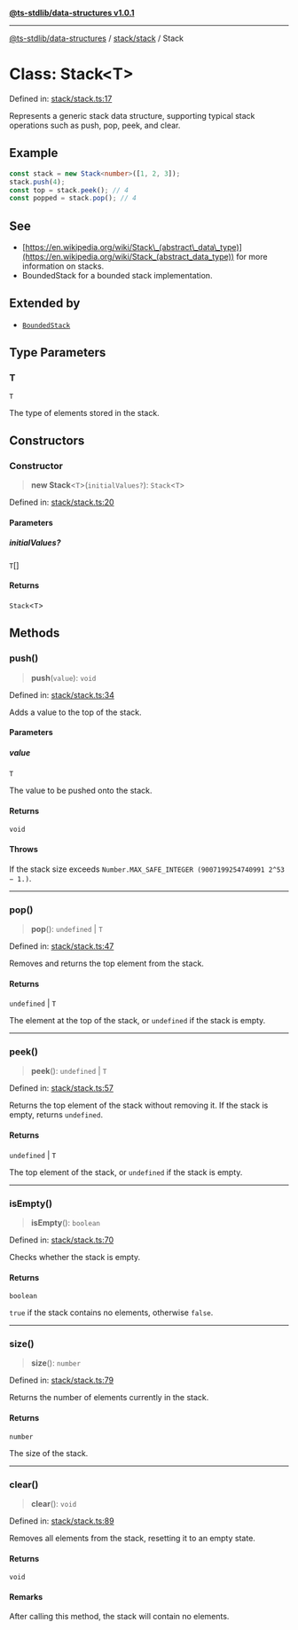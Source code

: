 [**@ts-stdlib/data-structures v1.0.1**](../../../README.md)

***

[@ts-stdlib/data-structures](../../../modules.md) / [stack/stack](../README.md) / Stack

# Class: Stack\<T\>

Defined in: [stack/stack.ts:17](https://github.com/gabaudette/ts-stdlib/blob/94404285f4faf17348604cdfd50e84b4b9ee7b00/packages/data-structures/src/stack/stack.ts#L17)

Represents a generic stack data structure, supporting typical stack operations such as push, pop, peek, and clear.

## Example

```typescript
const stack = new Stack<number>([1, 2, 3]);
stack.push(4);
const top = stack.peek(); // 4
const popped = stack.pop(); // 4
```

## See

 - [https://en.wikipedia.org/wiki/Stack\_(abstract\_data\_type)](https://en.wikipedia.org/wiki/Stack_(abstract_data_type)) for more information on stacks.
 - BoundedStack for a bounded stack implementation.

## Extended by

- [`BoundedStack`](../../bounded-stack/classes/BoundedStack.md)

## Type Parameters

### T

`T`

The type of elements stored in the stack.

## Constructors

### Constructor

> **new Stack**\<`T`\>(`initialValues?`): `Stack`\<`T`\>

Defined in: [stack/stack.ts:20](https://github.com/gabaudette/ts-stdlib/blob/94404285f4faf17348604cdfd50e84b4b9ee7b00/packages/data-structures/src/stack/stack.ts#L20)

#### Parameters

##### initialValues?

`T`[]

#### Returns

`Stack`\<`T`\>

## Methods

### push()

> **push**(`value`): `void`

Defined in: [stack/stack.ts:34](https://github.com/gabaudette/ts-stdlib/blob/94404285f4faf17348604cdfd50e84b4b9ee7b00/packages/data-structures/src/stack/stack.ts#L34)

Adds a value to the top of the stack.

#### Parameters

##### value

`T`

The value to be pushed onto the stack.

#### Returns

`void`

#### Throws

If the stack size exceeds `Number.MAX_SAFE_INTEGER (9007199254740991 2^53 − 1.)`.

***

### pop()

> **pop**(): `undefined` \| `T`

Defined in: [stack/stack.ts:47](https://github.com/gabaudette/ts-stdlib/blob/94404285f4faf17348604cdfd50e84b4b9ee7b00/packages/data-structures/src/stack/stack.ts#L47)

Removes and returns the top element from the stack.

#### Returns

`undefined` \| `T`

The element at the top of the stack, or `undefined` if the stack is empty.

***

### peek()

> **peek**(): `undefined` \| `T`

Defined in: [stack/stack.ts:57](https://github.com/gabaudette/ts-stdlib/blob/94404285f4faf17348604cdfd50e84b4b9ee7b00/packages/data-structures/src/stack/stack.ts#L57)

Returns the top element of the stack without removing it.
If the stack is empty, returns `undefined`.

#### Returns

`undefined` \| `T`

The top element of the stack, or `undefined` if the stack is empty.

***

### isEmpty()

> **isEmpty**(): `boolean`

Defined in: [stack/stack.ts:70](https://github.com/gabaudette/ts-stdlib/blob/94404285f4faf17348604cdfd50e84b4b9ee7b00/packages/data-structures/src/stack/stack.ts#L70)

Checks whether the stack is empty.

#### Returns

`boolean`

`true` if the stack contains no elements, otherwise `false`.

***

### size()

> **size**(): `number`

Defined in: [stack/stack.ts:79](https://github.com/gabaudette/ts-stdlib/blob/94404285f4faf17348604cdfd50e84b4b9ee7b00/packages/data-structures/src/stack/stack.ts#L79)

Returns the number of elements currently in the stack.

#### Returns

`number`

The size of the stack.

***

### clear()

> **clear**(): `void`

Defined in: [stack/stack.ts:89](https://github.com/gabaudette/ts-stdlib/blob/94404285f4faf17348604cdfd50e84b4b9ee7b00/packages/data-structures/src/stack/stack.ts#L89)

Removes all elements from the stack, resetting it to an empty state.

#### Returns

`void`

#### Remarks

After calling this method, the stack will contain no elements.
